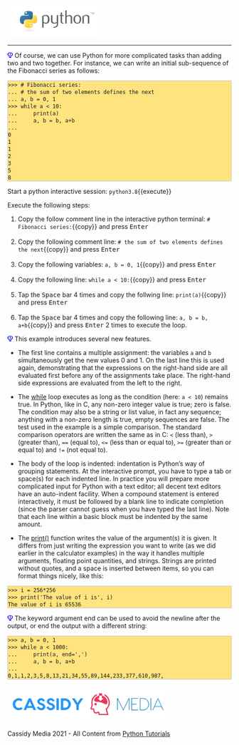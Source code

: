 
![Python Logo](./assets/python-logo.png)

___
<img src="./assets/fontawesome6/pro/svgs/regular/lightbulb-exclamation-blue.svg" width="12" height="12"> Of course, we can use Python for more complicated tasks than adding two and two together. For instance, we can write an initial sub-sequence of the Fibonacci series as follows:

<pre style="background-color: #FFE37F; border: 1px solid #C4C4C4;"><code class="py">>>> # Fibonacci series:
... # the sum of two elements defines the next
... a, b = 0, 1
>>> while a < 10:
...     print(a)
...     a, b = b, a+b
...
0
1
1
2
3
5
8</code></pre>

Start a python interactive session: `python3.8`{{execute}}

Execute the following steps:

1. Copy the follow comment line in the interactive python terminal: `# Fibonacci series:`{{copy}} and press <kbd>Enter</kbd>
<br/><br/>
2. Copy the following comment line: `# the sum of two elements defines the next`{{copy}} and press <kbd>Enter</kbd>
<br/><br/>
3. Copy the following variables: `a, b = 0, 1`{{copy}} and press <kbd>Enter</kbd>
<br/><br/>
4. Copy the following line: `while a < 10:`{{copy}} and press <kbd>Enter</kbd>
<br/><br/>
5. Tap the <kbd>Space</kbd> bar 4 times and copy the follwing line: `print(a)`{{copy}} and press <kbd>Enter</kbd>
<br/><br/>
6. Tap the <kbd>Space</kbd> bar 4 times and copy the following line: `a, b = b, a+b`{{copy}} and press <kbd>Enter</kbd> 2 times to execute the loop.

<img src="./assets/fontawesome6/pro/svgs/regular/lightbulb-exclamation-blue.svg" width="12" height="12"> This example introduces several new features.

* The first line contains a multiple assignment: the variables `a` and `b` simultaneously get the new values 0 and 1. On the last line this is used again, demonstrating that the expressions on the right-hand side are all evaluated first before any of the assignments take place. The right-hand side expressions are evaluated from the left to the right.<br/>

* The [while](https://docs.python.org/3.8/reference/compound_stmts.html#while) loop executes as long as the condition (here: `a < 10`) remains true. In Python, like in C, any non-zero integer value is true; zero is false. The condition may also be a string or list value, in fact any sequence; anything with a non-zero length is true, empty sequences are false. The test used in the example is a simple comparison. The standard comparison operators are written the same as in C: `<` (less than), `>` (greater than), `==` (equal to), `<=` (less than or equal to), `>=` (greater than or equal to) and `!=` (not equal to).<br/>

* The body of the loop is indented: indentation is Python’s way of grouping statements. At the interactive prompt, you have to type a tab or space(s) for each indented line. In practice you will prepare more complicated input for Python with a text editor; all decent text editors have an auto-indent facility. When a compound statement is entered interactively, it must be followed by a blank line to indicate completion (since the parser cannot guess when you have typed the last line). Note that each line within a basic block must be indented by the same amount.<br/>

* The [print()](https://docs.python.org/3.8/library/functions.html#print) function writes the value of the argument(s) it is given. It differs from just writing the expression you want to write (as we did earlier in the calculator examples) in the way it handles multiple arguments, floating point quantities, and strings. Strings are printed without quotes, and a space is inserted between items, so you can format things nicely, like this:

<pre style="background-color: #FFE37F; border: 1px solid #C4C4C4;"><code class="py">>>> i = 256*256
>>> print('The value of i is', i)
The value of i is 65536</code></pre>

<img src="./assets/fontawesome6/pro/svgs/regular/lightbulb-exclamation-blue.svg" width="12" height="12"> The keyword argument end can be used to avoid the newline after the output, or end the output with a different string:

<pre style="background-color: #FFE37F; border: 1px solid #C4C4C4;"><code class="py">>>> a, b = 0, 1
>>> while a < 1000:
...     print(a, end=',')
...     a, b = b, a+b
...
0,1,1,2,3,5,8,13,21,34,55,89,144,233,377,610,987,</code></pre>

![CassidyMedia Logo](./assets/wallpaper_without_slogan2.png)

Cassidy Media 2021 - All Content from [Python Tutorials](https://docs.python.org/3/tutorial/index.html)